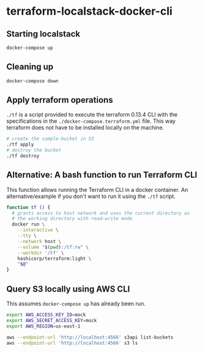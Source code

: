 # terraform-localstack-docker-cli

## Starting localstack

```bash
docker-compose up
```

## Cleaning up

```bash
docker-compose down
```

## Apply terraform operations

`./tf` is a script provided to execute the terraform 0.13.4 CLI with the
specifications in the `./docker-compose.terraform.yml` file.  This way
terraform does not have to be installed locally on the machine.

```bash
# create the sample-bucket in S3
./tf apply
# destroy the bucket
./tf destroy
```

## Alternative: A bash function to run Terraform CLI

This function allows running the Terraform CLI in a docker container.  An
alternative/example if you don't want to run it using the `./tf` script.

```bash
function tf () {
  # grants access to host network and uses the current directory as
  # the working directory with read-write mode
  docker run \
    --interactive \
    --tty \
    --network host \
    --volume "$(pwd):/tf:rw" \
    --workdir '/tf' \
    hashicorp/terraform:light \
    "$@"
}
```

## Query S3 locally using AWS CLI

This assumes `docker-compose up` has already been run.

```bash
export AWS_ACCESS_KEY_ID=mock
export AWS_SECRET_ACCESS_KEY=mock
export AWS_REGION=us-east-1

aws --endpoint-url 'http://localhost:4566' s3api list-buckets
aws --endpoint-url 'http://localhost:4566' s3 ls
```

